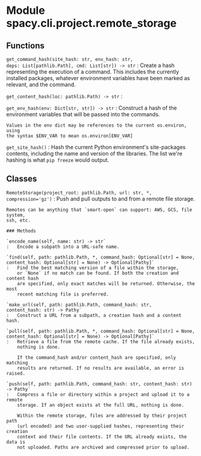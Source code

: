 Module spacy.cli.project.remote_storage
=======================================

Functions
---------

    
`get_command_hash(site_hash: str, env_hash: str, deps: List[pathlib.Path], cmd: List[str]) ‑> str`
:   Create a hash representing the execution of a command. This includes the
    currently installed packages, whatever environment variables have been marked
    as relevant, and the command.

    
`get_content_hash(loc: pathlib.Path) ‑> str`
:   

    
`get_env_hash(env: Dict[str, str]) ‑> str`
:   Construct a hash of the environment variables that will be passed into
    the commands.
    
    Values in the env dict may be references to the current os.environ, using
    the syntax $ENV_VAR to mean os.environ[ENV_VAR]

    
`get_site_hash()`
:   Hash the current Python environment's site-packages contents, including
    the name and version of the libraries. The list we're hashing is what
    `pip freeze` would output.

Classes
-------

`RemoteStorage(project_root: pathlib.Path, url: str, *, compression='gz')`
:   Push and pull outputs to and from a remote file storage.
    
    Remotes can be anything that `smart-open` can support: AWS, GCS, file system,
    ssh, etc.

    ### Methods

    `encode_name(self, name: str) ‑> str`
    :   Encode a subpath into a URL-safe name.

    `find(self, path: pathlib.Path, *, command_hash: Optional[str] = None, content_hash: Optional[str] = None) ‑> Optional[Pathy]`
    :   Find the best matching version of a file within the storage,
        or `None` if no match can be found. If both the creation and content hash
        are specified, only exact matches will be returned. Otherwise, the most
        recent matching file is preferred.

    `make_url(self, path: pathlib.Path, command_hash: str, content_hash: str) ‑> Pathy`
    :   Construct a URL from a subpath, a creation hash and a content hash.

    `pull(self, path: pathlib.Path, *, command_hash: Optional[str] = None, content_hash: Optional[str] = None) ‑> Optional[Pathy]`
    :   Retrieve a file from the remote cache. If the file already exists,
        nothing is done.
        
        If the command_hash and/or content_hash are specified, only matching
        results are returned. If no results are available, an error is raised.

    `push(self, path: pathlib.Path, command_hash: str, content_hash: str) ‑> Pathy`
    :   Compress a file or directory within a project and upload it to a remote
        storage. If an object exists at the full URL, nothing is done.
        
        Within the remote storage, files are addressed by their project path
        (url encoded) and two user-supplied hashes, representing their creation
        context and their file contents. If the URL already exists, the data is
        not uploaded. Paths are archived and compressed prior to upload.